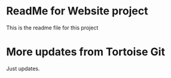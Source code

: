 # ReadMe for Website project

This is the readme file for this project

# More updates from Tortoise Git

Just updates.
